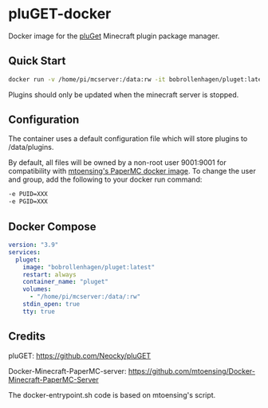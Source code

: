 # pluGET-docker
Docker image for the [pluGet](https://github.com/Neocky/pluGET) Minecraft plugin package manager.

## Quick Start

```sh
docker run -v /home/pi/mcserver:/data:rw -it bobrollenhagen/pluget:latest
```

Plugins should only be updated when the minecraft server is stopped.

## Configuration
The container uses a default configuration file which will store plugins to /data/plugins. 

By default, all files will be owned by a non-root user 9001:9001 for compatibility with [mtoensing's PaperMC docker image](https://github.com/mtoensing/Docker-Minecraft-PaperMC-Server). To change the user and group, add the following to your docker run command:

```sh
-e PUID=XXX
-e PGID=XXX
```

## Docker Compose
```yaml
version: "3.9"
services:
  pluget:
    image: "bobrollenhagen/pluget:latest"
    restart: always
    container_name: "pluget"
    volumes:
      - "/home/pi/mcserver:/data/:rw"
    stdin_open: true
    tty: true
```

## Credits
pluGET:  https://github.com/Neocky/pluGET

Docker-Minecraft-PaperMC-server: https://github.com/mtoensing/Docker-Minecraft-PaperMC-Server

The docker-entrypoint.sh code is based on mtoensing's script.

